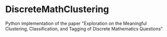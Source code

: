 # DiscreteMathClustering
Python implementation of the paper "Exploration on the Meaningful Clustering, Classification, and Tagging of Discrete Mathematics Questions"
